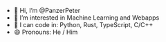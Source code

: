 - 👋 Hi, I’m @PanzerPeter
- 👀 I’m interested in Machine Learning and Webapps
- 🌱 I can code in: Python, Rust, TypeScript, C/C++
- 😄 Pronouns: He / Him

<!---
PanzerPeter/PanzerPeter is a ✨ special ✨ repository because its `README.md` (this file) appears on your GitHub profile.
You can click the Preview link to take a look at your changes.
--->
